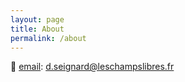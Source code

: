 ```yaml
---
layout: page
title: About
permalink: /about
---
```


&#128231; [email](mailto:d.seignard@leschampslibres.fr): <d.seignard@leschampslibres.fr>
